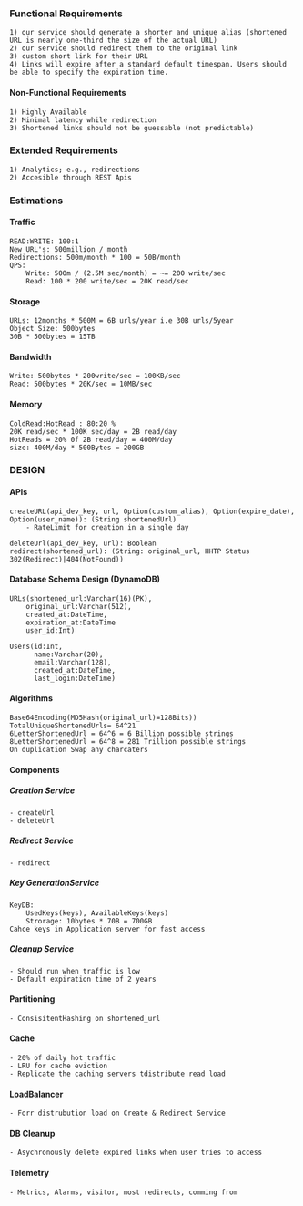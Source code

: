### Functional Requirements
    1) our service should generate a shorter and unique alias (shortened URL is nearly one-third the size of the actual URL)
    2) our service should redirect them to the original link
    3) custom short link for their URL
    4) Links will expire after a standard default timespan. Users should be able to specify the expiration time.


#### Non-Functional Requirements
    1) Highly Available
    2) Minimal latency while redirection
    3) Shortened links should not be guessable (not predictable)

### Extended Requirements
    1) Analytics; e.g., redirections
    2) Accesible through REST Apis

### Estimations
#### Traffic
    READ:WRITE: 100:1
    New URL's: 500million / month
    Redirections: 500m/month * 100 = 50B/month
    QPS: 
        Write: 500m / (2.5M sec/month) = ~= 200 write/sec
        Read: 100 * 200 write/sec = 20K read/sec

#### Storage
    URLs: 12months * 500M = 6B urls/year i.e 30B urls/5year
    Object Size: 500bytes
    30B * 500bytes = 15TB

#### Bandwidth
    Write: 500bytes * 200write/sec = 100KB/sec
    Read: 500bytes * 20K/sec = 10MB/sec
    
#### Memory
    ColdRead:HotRead : 80:20 %
    20K read/sec * 100K sec/day = 2B read/day
    HotReads = 20% 0f 2B read/day = 400M/day
    size: 400M/day * 500Bytes = 200GB

### DESIGN
#### APIs
    createURL(api_dev_key, url, Option(custom_alias), Option(expire_date), Option(user_name)): (String shortenedUrl)
        - RateLimit for creation in a single day    

    deleteUrl(api_dev_key, url): Boolean
    redirect(shortened_url): (String: original_url, HHTP Status 302(Redirect)|404(NotFound))

#### Database Schema Design (DynamoDB)
    URLs(shortened_url:Varchar(16)(PK), 
        original_url:Varchar(512),
        created_at:DateTime,
        expiration_at:DateTime
        user_id:Int)
    
    Users(id:Int,
          name:Varchar(20),
          email:Varchar(128),
          created_at:DateTime,
          last_login:DateTime)

#### Algorithms
    Base64Encoding(MD5Hash(original_url)=128Bits))
    TotalUniqueShortenedUrls= 64^21
    6LetterShortenedUrl = 64^6 = 6 Billion possible strings
    8LetterShortenedUrl = 64^8 = 281 Trillion possible strings
    On duplication Swap any charcaters

#### Components
##### Creation Service
    - createUrl
    - deleteUrl

##### Redirect Service
    - redirect

##### Key GenerationService
    KeyDB:
        UsedKeys(keys), AvailableKeys(keys) 
        Strorage: 10bytes * 70B = 700GB
    Cahce keys in Application server for fast access
##### Cleanup Service
    - Should run when traffic is low
    - Default expiration time of 2 years


#### Partitioning
    - ConsisitentHashing on shortened_url

#### Cache
    - 20% of daily hot traffic
    - LRU for cache eviction
    - Replicate the caching servers tdistribute read load

#### LoadBalancer
    - Forr distrubution load on Create & Redirect Service

#### DB Cleanup
    - Asychronously delete expired links when user tries to access
    
#### Telemetry
    - Metrics, Alarms, visitor, most redirects, comming from
